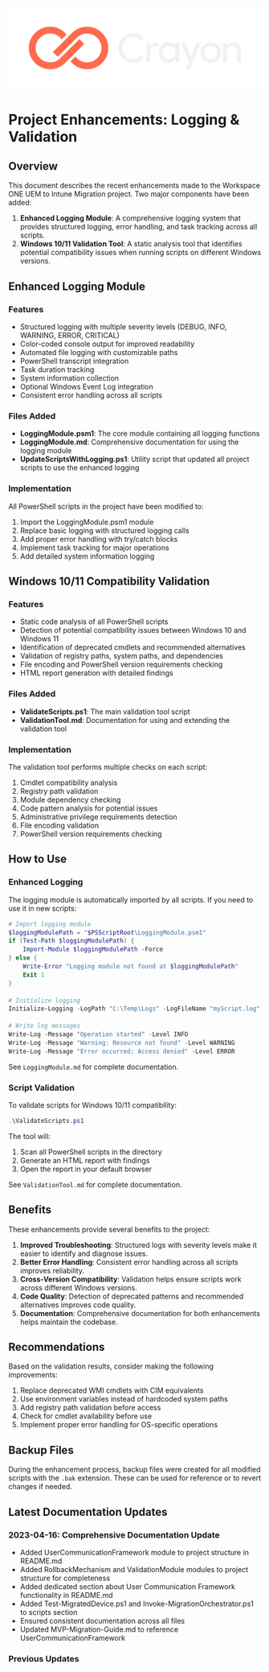 ![Crayon Logo](../assests/img/Crayon-Logo-RGB-Negative.svg)

# Project Enhancements: Logging & Validation

## Overview

This document describes the recent enhancements made to the Workspace ONE UEM to Intune Migration project. Two major components have been added:

1. **Enhanced Logging Module**: A comprehensive logging system that provides structured logging, error handling, and task tracking across all scripts.
2. **Windows 10/11 Validation Tool**: A static analysis tool that identifies potential compatibility issues when running scripts on different Windows versions.

## Enhanced Logging Module

### Features

- Structured logging with multiple severity levels (DEBUG, INFO, WARNING, ERROR, CRITICAL)
- Color-coded console output for improved readability
- Automated file logging with customizable paths
- PowerShell transcript integration
- Task duration tracking
- System information collection
- Optional Windows Event Log integration
- Consistent error handling across all scripts

### Files Added

- **LoggingModule.psm1**: The core module containing all logging functions
- **LoggingModule.md**: Comprehensive documentation for using the logging module
- **UpdateScriptsWithLogging.ps1**: Utility script that updated all project scripts to use the enhanced logging

### Implementation

All PowerShell scripts in the project have been modified to:

1. Import the LoggingModule.psm1 module
2. Replace basic logging with structured logging calls
3. Add proper error handling with try/catch blocks
4. Implement task tracking for major operations
5. Add detailed system information logging

## Windows 10/11 Compatibility Validation

### Features

- Static code analysis of all PowerShell scripts
- Detection of potential compatibility issues between Windows 10 and Windows 11
- Identification of deprecated cmdlets and recommended alternatives
- Validation of registry paths, system paths, and dependencies
- File encoding and PowerShell version requirements checking
- HTML report generation with detailed findings

### Files Added

- **ValidateScripts.ps1**: The main validation tool script
- **ValidationTool.md**: Documentation for using and extending the validation tool

### Implementation

The validation tool performs multiple checks on each script:

1. Cmdlet compatibility analysis
2. Registry path validation
3. Module dependency checking
4. Code pattern analysis for potential issues
5. Administrative privilege requirements detection
6. File encoding validation
7. PowerShell version requirements checking

## How to Use

### Enhanced Logging

The logging module is automatically imported by all scripts. If you need to use it in new scripts:

```powershell
# Import logging module
$loggingModulePath = "$PSScriptRoot\LoggingModule.psm1"
if (Test-Path $loggingModulePath) {
    Import-Module $loggingModulePath -Force
} else {
    Write-Error "Logging module not found at $loggingModulePath"
    Exit 1
}

# Initialize logging
Initialize-Logging -LogPath "C:\Temp\Logs" -LogFileName "myScript.log" -Level INFO

# Write log messages
Write-Log -Message "Operation started" -Level INFO
Write-Log -Message "Warning: Resource not found" -Level WARNING
Write-Log -Message "Error occurred: Access denied" -Level ERROR
```

See `LoggingModule.md` for complete documentation.

### Script Validation

To validate scripts for Windows 10/11 compatibility:

```powershell
.\ValidateScripts.ps1
```

The tool will:
1. Scan all PowerShell scripts in the directory
2. Generate an HTML report with findings
3. Open the report in your default browser

See `ValidationTool.md` for complete documentation.

## Benefits

These enhancements provide several benefits to the project:

1. **Improved Troubleshooting**: Structured logs with severity levels make it easier to identify and diagnose issues.
2. **Better Error Handling**: Consistent error handling across all scripts improves reliability.
3. **Cross-Version Compatibility**: Validation helps ensure scripts work across different Windows versions.
4. **Code Quality**: Detection of deprecated patterns and recommended alternatives improves code quality.
5. **Documentation**: Comprehensive documentation for both enhancements helps maintain the codebase.

## Recommendations

Based on the validation results, consider making the following improvements:

1. Replace deprecated WMI cmdlets with CIM equivalents
2. Use environment variables instead of hardcoded system paths
3. Add registry path validation before access
4. Check for cmdlet availability before use
5. Implement proper error handling for OS-specific operations

## Backup Files

During the enhancement process, backup files were created for all modified scripts with the `.bak` extension. These can be used for reference or to revert changes if needed.

## Latest Documentation Updates

### 2023-04-16: Comprehensive Documentation Update

- Added UserCommunicationFramework module to project structure in README.md
- Added RollbackMechanism and ValidationModule modules to project structure for completeness
- Added dedicated section about User Communication Framework functionality in README.md
- Added Test-MigratedDevice.ps1 and Invoke-MigrationOrchestrator.ps1 to scripts section
- Ensured consistent documentation across all files
- Updated MVP-Migration-Guide.md to reference UserCommunicationFramework

### Previous Updates 
